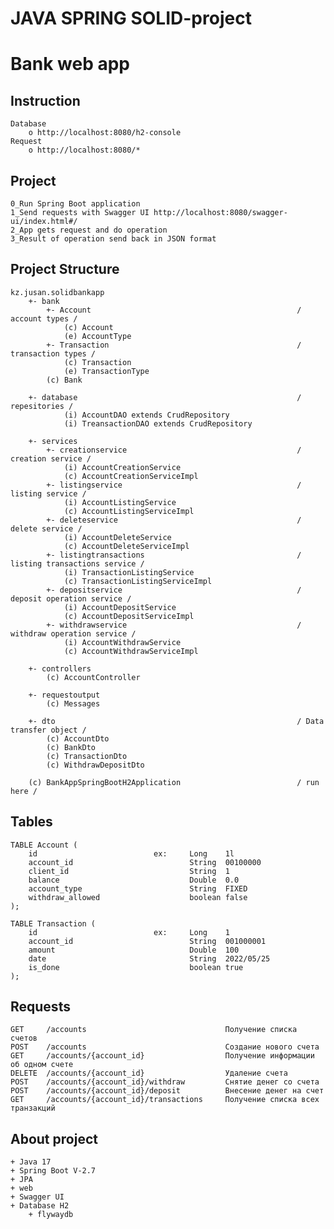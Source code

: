# JAVA SPRING SOLID-project
# Bank web app
## Instruction
    Database 
        o http://localhost:8080/h2-console
    Request
        o http://localhost:8080/*

## Project
    0_Run Spring Boot application
    1_Send requests with Swagger UI http://localhost:8080/swagger-ui/index.html#/
    2_App gets request and do operation
    3_Result of operation send back in JSON format
    
## Project Structure

    kz.jusan.solidbankapp
        +- bank
            +- Account                                              / account types /
                (c) Account
                (e) AccountType 
            +- Transaction                                          / transaction types /
                (c) Transaction
                (e) TransactionType 
            (c) Bank

        +- database                                                 / repesitories /
                (i) AccountDAO extends CrudRepository
                (i) TreansactionDAO extends CrudRepository

        +- services
            +- creationservice                                      / creation service /
                (i) AccountCreationService
                (c) AccountCreationServiceImpl
            +- listingservice                                       / listing service /
                (i) AccountListingService
                (c) AccountListingServiceImpl
            +- deleteservice                                        / delete service /
                (i) AccountDeleteService
                (c) AccountDeleteServiceImpl
            +- listingtransactions                                  / listing transactions service /
                (i) TransactionListingService
                (c) TransactionListingServiceImpl
            +- depositservice                                       / deposit operation service /
                (i) AccountDepositService
                (c) AccountDepositServiceImpl
            +- withdrawservice                                      / withdraw operation service /
                (i) AccountWithdrawService
                (c) AccountWithdrawServiceImpl

        +- controllers    
            (c) AccountController

        +- requestoutput
            (c) Messages
   
        +- dto                                                      / Data transfer object /
            (c) AccountDto
            (c) BankDto
            (c) TransactionDto
            (c) WithdrawDepositDto

        (c) BankAppSpringBootH2Application                          / run here / 
            
                
## Tables
    TABLE Account (
        id                          ex:     Long    1l
        account_id                          String  00100000
        client_id                           String  1
        balance                             Double  0.0
        account_type                        String  FIXED
        withdraw_allowed                    boolean false
    );

    TABLE Transaction (
        id                          ex:     Long    1
        account_id                          String  001000001
        amount                              Double  100
        date                                String  2022/05/25
        is_done                             boolean true
    );

## Requests
    GET     /accounts                               Получение списка счетов
    POST    /accounts                               Создание нового счета
    GET     /accounts/{account_id}                  Получение информации об одном счете
    DELETE  /accounts/{account_id}                  Удаление счета
    POST    /accounts/{account_id}/withdraw         Снятие денег со счета
    POST    /accounts/{account_id}/deposit          Внесение денег на счет
    GET     /accounts/{account_id}/transactions     Получение списка всех транзакций   

## About project
    + Java 17
    + Spring Boot V-2.7
    + JPA
    + web
    + Swagger UI
    + Database H2
        + flywaydb
    